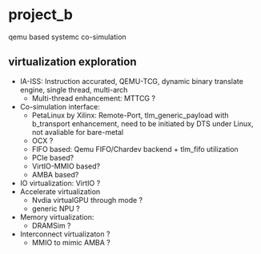 # project_b
qemu based systemc co-simulation

## virtualization exploration
  - IA-ISS: Instruction accurated, QEMU-TCG, dynamic binary translate engine, single thread, multi-arch
      - Multi-thread enhancement: MTTCG ?
  - Co-simulation interface:
      - PetaLinux by Xilinx: Remote-Port, tlm_generic_payload with b_transport enhancement, need to be initiated by DTS under Linux, not avaliable for bare-metal
      - OCX ?
      - FIFO based: Qemu FIFO/Chardev backend + tlm_fifo utilization
      - PCIe based?
      - VirtIO-MMIO based?
      - AMBA based?
  - IO virtualization: VirtIO ?
  - Accelerate virtualization
    - Nvdia virtualGPU through mode ?
    - generic NPU ?
  - Memory virtualization:
    - DRAMSim ?
  - Interconnect virtualizaton ?
    - MMIO to mimic AMBA ?
